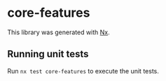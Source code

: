 # core-features

This library was generated with [Nx](https://nx.dev).

## Running unit tests

Run `nx test core-features` to execute the unit tests.
